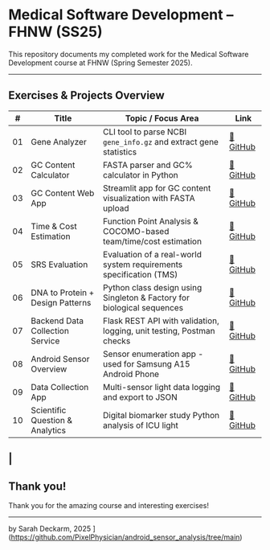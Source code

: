 # Medical Software Development – FHNW (SS25)

This repository documents my completed work for the Medical Software Development course at FHNW (Spring Semester 2025).  

---


## Exercises & Projects Overview

| #  | Title                                      | Topic / Focus Area                                                          | Link                                        |
|----|--------------------------------------------|-----------------------------------------------------------------------------|---------------------------------------------|
| 01 | Gene Analyzer                              | CLI tool to parse NCBI `gene_info.gz` and extract gene statistics           | [🔗 GitHub](https://github.com/PixelPhysician/gene_info_analyzer) |
| 02 | GC Content Calculator                      | FASTA parser and GC% calculator in Python                                   | [🔗 GitHub](https://github.com/PixelPhysician/gc_content_calculator) |
| 03 | GC Content Web App                         | Streamlit app for GC content visualization with FASTA upload                | [🔗 GitHub](https://github.com/PixelPhysician/gc_content_streamlit) |
| 04 | Time & Cost Estimation                     | Function Point Analysis & COCOMO-based team/time/cost estimation            | [🔗 GitHub](https://github.com/PixelPhysician/time_cost_estimation) |
| 05 | SRS Evaluation                             | Evaluation of a real-world system requirements specification (TMS)          | [🔗 GitHub](https://github.com/PixelPhysician/srs_evaluation) |
| 06 | DNA to Protein + Design Patterns           | Python class design using Singleton & Factory for biological sequences      | [🔗 GitHub](https://github.com/PixelPhysician/dna2protein_updated) | |
| 07 | Backend Data Collection Service            | Flask REST API with validation, logging, unit testing, Postman checks       | [🔗 GitHub](https://github.com/PixelPhysician/backend_service_improvements) |
| 08 | Android Sensor Overview                    | Sensor enumeration app - used for Samsung A15 Android Phone                 | [🔗 GitHub](https://github.com/PixelPhysician/android_sensor_overview) |
| 09 | Data Collection App                        | Multi-sensor light data logging and export to JSON                          | [🔗 GitHub](https://github.com/PixelPhysician/android_sensor_analysis) 
| 10 | Scientific Question & Analytics            | Digital biomarker study Python analysis of ICU light                        | [🔗 GitHub](https://github.com/PixelPhysician/ICU_light_android_sensor_project) |

   | 
---

## Thank you!

Thank you for the amazing course and interesting exercises!

---

by Sarah Deckarm, 2025
](https://github.com/PixelPhysician/android_sensor_analysis/tree/main)
